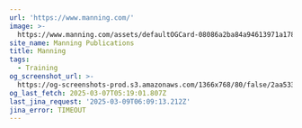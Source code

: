 ```yaml
---
url: 'https://www.manning.com/'
image: >-
  https://www.manning.com/assets/defaultOGCard-08086a2ba84a94613971a17812a34881.png
site_name: Manning Publications
title: Manning
tags:
  - Training
og_screenshot_url: >-
  https://og-screenshots-prod.s3.amazonaws.com/1366x768/80/false/2aa533919210ece76615183b3d5a7895ef92b2d007d1a2583a5d33bd7b35921c.jpeg
og_last_fetch: 2025-03-07T05:19:01.807Z
last_jina_request: '2025-03-09T06:09:13.212Z'
jina_error: TIMEOUT
---
```


